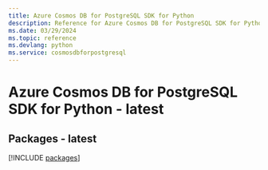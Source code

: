 ```yaml
---
title: Azure Cosmos DB for PostgreSQL SDK for Python
description: Reference for Azure Cosmos DB for PostgreSQL SDK for Python
ms.date: 03/29/2024
ms.topic: reference
ms.devlang: python
ms.service: cosmosdbforpostgresql
---
```

# Azure Cosmos DB for PostgreSQL SDK for Python - latest
## Packages - latest
[!INCLUDE [packages](cosmos-db-for-postgresql-index.md)]